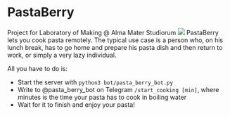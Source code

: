 # PastaBerry
Project for Laboratory of Making @ Alma Mater Studiorum
![](pastaberry.gif)
PastaBerry lets you cook pasta remotely. The typical use case is a person who, on his lunch break, has to go home and prepare his pasta dish and then return to work, or simply a very lazy individual.

All you have to do is:
* Start the server with `python3 bot/pasta_berry_bot.py`
* Write to @pasta_berry_bot on Telegram `/start_cooking [min]`, where minutes is the time your pasta has to cook in boiling water
* Wait for it to finish and enjoy your pasta!